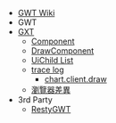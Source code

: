 * [GWT Wiki](README.md)
* GWT
* [GXT](GXT/README.md)
	* [Component](GXT/Component.md)
	* [DrawComponent](GXT/DrawComponent.md)
	* [UiChild List](GXT/UiChildList.md)
	* [trace log](GXT/trace/README.md)
		* [chart.client.draw](GXT/trace/chart.client.draw.md)
	* [瀏覽器差異](GXT/BrowserDiff.md)
* 3rd Party
	* [RestyGWT](3rdParty/RestyGWT.md)